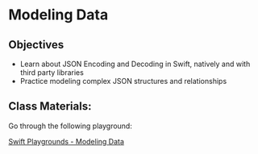 # Modeling Data


## Objectives

- Learn about JSON Encoding and Decoding in Swift, natively and with third party libraries
- Practice modeling complex JSON structures and relationships

## Class Materials:

Go through the following playground:

[Swift Playgrounds - Modeling Data](data_modeling.playground)
